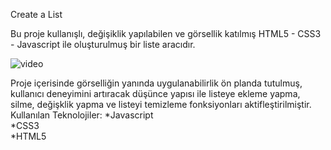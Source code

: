 Create a List

Bu proje kullanışlı, değişiklik yapılabilen ve görsellik katılmış HTML5 - CSS3 - Javascript ile oluşturulmuş bir liste aracıdır.

![video](https://github.com/mehmetfatih84/list/assets/147444861/545eb182-3939-4953-845e-bd8b66971092)

Proje içerisinde görselliğin yanında uygulanabilirlik ön planda tutulmuş, kullanıcı deneyimini artıracak düşünce yapısı ile listeye ekleme yapma, silme, değişklik yapma ve listeyi temizleme fonksiyonları aktifleştirilmiştir. 
Kullanılan Teknolojiler:
*Javascript <br>
*CSS3 <br>
*HTML5 <br>
